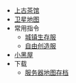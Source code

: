* [上古茶馆](https://bbs.mimaru.me)
* [卫星地图](http://map.mimaru.me:8123)
* 常用指令
  <!-- * [陶可尼亚](/navbar/cmds/mew.md) -->
  * [城镇生存服](/navbar/cmds/survival.md)
  * [自由创造服](/navbar/cmds/creative.md)
* [小黑屋](http://bans.mimaru.me)
* 下载<i class="fas fa-cloud-download-alt"></i>
  <!-- * [客户端整合包](/navbar/downloads/clients.md) -->
  * [服务器地图存档](/navbar/downloads/saves.md)
<!-- * [皮肤站](https://skin.mimaru.me) -->
<!-- * [TeamSpeak](main/teamspeak.md) -->
